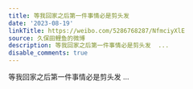 ```yaml
---
title: 等我回家之后第一件事情必是剪头发
date: '2023-08-19'
linkTitle: https://weibo.com/5286768287/NfmciyXlE
source: 久保田鲤鱼的微博
description: 等我回家之后第一件事情必是剪头发  ...
disable_comments: true
---
```

等我回家之后第一件事情必是剪头发  ...